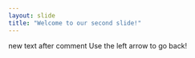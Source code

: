 ```yaml
---
layout: slide
title: "Welcome to our second slide!"
---
```

new text after comment
Use the left arrow to go back!
